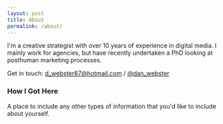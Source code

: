 ```yaml
---
layout: post
title: About
permalink: /about/
---
```

I'm a creative strategist with over 10 years of experience in digital media. I mainly work for agencies, but have recently undertaken a PhD looking at posthuman marketing processes. 

Get in touch: [d_webster87@hotmail.com](mailto:d_webster87@hotmail.com) / [@dan_webster](https://twitter.com/dan_webster)

### How I Got Here

A place to include any other types of information that you'd like to include about yourself.



